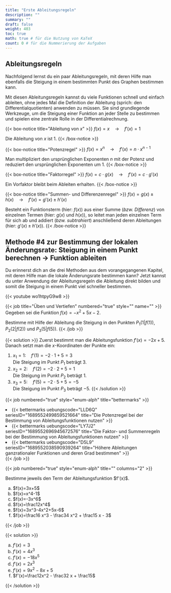 ```yaml
---
title: "Erste Ableitungsregeln"
description: ""
summary: ""
draft: false
weight: 403
toc: true
math: true # für die Nutzung von KaTeX
count: 0 # für die Nummerierung der Aufgaben
---
```


## Ableitungsregeln

Nachfolgend lernst du ein paar Ableitungsregeln, mit deren Hilfe man ebenfalls die Steigung in einem bestimmten Punkt des Graphen bestimmen kann.

Mit diesen Ableitungsregeln kannst du viele Funktionen schnell und einfach ableiten, ohne jedes Mal die Definition der Ableitung (sprich: den Differentialquotienten) anwenden zu müssen. Sie sind grundlegende Werkzeuge, um die Steigung einer Funktion an jeder Stelle zu bestimmen und spielen eine zentrale Rolle in der Differentialrechnung.

{{< box-notice title="Ableitung von $x$" >}}
$f(x)=x \quad \rightarrow \quad f'(x) = 1$

Die Ableitung von $x$ ist $1$.
{{< /box-notice >}}

{{< box-notice title="Potenzregel" >}}
$f(x) = x^n \quad \rightarrow \quad f'(x) = n \cdot x^{n-1}$

Man multipliziert den ursprünglichen Exponenten $n$ mit der Potenz und reduziert den ursprünglichen Exponenten um $1$.
{{< /box-notice >}}

{{< box-notice title="Faktorregel" >}}
$f(x) = c \cdot g(x) \quad \rightarrow \quad f'(x) = c \cdot g'(x)$

Ein Vorfaktor bleibt beim Ableiten erhalten.
{{< /box-notice >}}

{{< box-notice title="Summen- und Differenzenregel" >}}
$f(x) = g(x) \pm h(x) \quad \rightarrow \quad f'(x) = g'(x) \pm h'(x)$

Besteht ein Funktionsterm (hier: $f(x)$) aus einer Summe (*bzw. Differenz*) von einzelnen Termen (hier: $g(x)$ und $h(x)$), so leitet man jeden einzelnen Term für sich ab und addiert (*bzw. subtrahiert*) anschließend deren Ableitungen (hier: $g'(x) \pm h'(x)$).
{{< /box-notice >}}

## Methode #4 zur Bestimmung der lokalen Änderungsrate: Steigung in einem Punkt berechnen $\rightarrow$ Funktion ableiten

Du erinnerst dich an die drei Methoden aus dem vorangegangenen Kapitel, mit deren Hilfe man die lokale Änderungsrate bestimmen kann? Jetzt kannst du unter Anwendung der Ableitungsregeln die Ableitung direkt bilden und somit die Steigung in einem Punkt viel schneller bestimmen.

{{< youtube wo1htpyG9w8 >}}

{{< job title="Üben und Vertiefen" numbered="true" style="" name="" >}}
Gegeben sei die Funktion $f(x)= -x^2 + 5x - 2$.

Bestimme mit Hilfe der Ableitung die Steigung in den Punkten $P_1 \left(1|f(1)\right)$, $P_2 \left(2|f(2)\right)$ und $P_3 \left(5|f(5)\right)$.
{{< /job >}}

{{< solution >}}
Zuerst bestimmt man die Ableitungsfunktion $f'(x)=-2x+5$.
Danach setzt man die $x$-Koordinaten der Punkte ein:

1. $x_1=1: \quad f'(1)=-2 \cdot 1 + 5 = 3$ \
Die Steigung im Punkt $P_1$ beträgt $3$.
2. $x_2=2: \quad f'(2)=-2 \cdot 2 + 5 = 1$ \
Die Steigung im Punkt $P_2$ beträgt $1$.
3. $x_3=5: \quad f'(5)=-2 \cdot 5 + 5 = -5$ \
Die Steigung im Punkt $P_3$ beträgt $-5$.
{{< /solution >}}

{{< job numbered="true" style="enum-alph" title="bettermarks" >}}
    <li>{{< bettermarks uebungscode="LLD6Q" seriesID="1689552499859521664" title="Die Potenzregel bei der Bestimmung von Ableitungsfunktionen nutzen" >}}</li>
    <li>{{< bettermarks uebungscode="LY7J2" seriesID="1689552696945672576" title="Die Faktor- und Summenregeln bei der Bestimmung von Ableitungsfunktionen nutzen" >}}</li>
    <li>{{< bettermarks uebungscode="D5L9" seriesID="1689552038590939264" title="Höhere Ableitungen ganzrationaler Funktionen und deren Grad bestimmen" >}}</li>
{{< /job >}}

{{< job numbered="true" style="enum-alph" title="" columns="2" >}}
<p>Bestimme jeweils den Term der Ableitungsfunktion $f'(x)$.</p>
<ol type="a">
    <li>$f(x)=3x+5$</li>
    <li>$f(x)=x^4-1$</li>
    <li>$f(x)=-3x^6$</li>
    <li>$f(x)=\frac12x^4$</li>
    <li>$f(x)=3x^3-4x^2+5x-6$</li>
    <li>$f(x)=\frac16 x^3 - \frac34 x^2 + \frac15 x - 3$</li>
</ol>
{{< /job >}}

{{< solution >}}
    <ol type="a">
        <li>$f'(x)=3$</li>
        <li>$f'(x)=4x^3$</li>
        <li>$f'(x)=-18x^5$</li>
        <li>$f'(x)=2x^3$</li>
        <li>$f'(x)=9x^2 - 8x + 5$</li>
        <li>$f'(x)=\frac12x^2 - \frac32 x + \frac15$</li>
    </ol>
{{< /solution >}}
